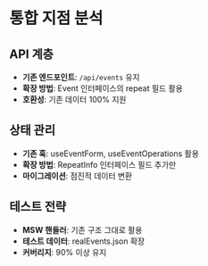 # 통합 지점 분석

## API 계층
- **기존 엔드포인트**: `/api/events` 유지
- **확장 방법**: Event 인터페이스의 repeat 필드 활용
- **호환성**: 기존 데이터 100% 지원

## 상태 관리
- **기존 훅**: useEventForm, useEventOperations 활용
- **확장 방법**: RepeatInfo 인터페이스 필드 추가만
- **마이그레이션**: 점진적 데이터 변환

## 테스트 전략
- **MSW 핸들러**: 기존 구조 그대로 활용
- **테스트 데이터**: realEvents.json 확장
- **커버리지**: 90% 이상 유지

